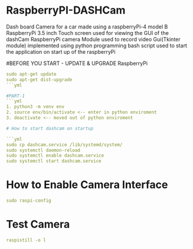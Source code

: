 # RaspberryPI-DASHCam
Dash board Camera for a car made using a raspberryPi-4 model B
RaspberryPi 3.5 inch Touch screen used for viewing the GUI of the dashCam
RaspberryPi camera Module used to record video
Gui(Tkinter module) implemented using python programming
bash script used to start the application on start up of the raspberryPi

#BEFORE YOU START - UPDATE & UPGRADE RaspberryPi
```yml
sudo apt-get update
sudo apt-get dist-upgrade
```yml

#PART-1
```yml
1. python3 -m venv env
2. source env/bin/activate <-- enter in python enviroment
3. deactivate <-- moved out of python enviroment

# How to start dashcam on startup

```yml
sudo cp dashcam.service /lib/systemd/system/
sudo systemctl daemon-reload
sudo systemctl enable dashcam.service
sudo systemctl start dashcam.service
```
# How to Enable Camera Interface
```yml
sudo raspi-config
```
# Test Camera
```yml
raspistill -o l
```

